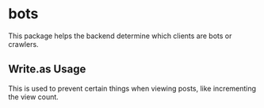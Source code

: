 bots
====

This package helps the backend determine which clients are bots or crawlers.

## Write.as Usage

This is used to prevent certain things when viewing posts, like incrementing the view count.
